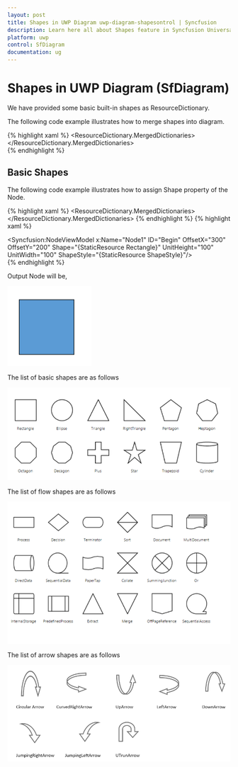 ```yaml
---
layout: post
title: Shapes in UWP Diagram uwp-diagram-shapesontrol | Syncfusion
description: Learn here all about Shapes feature in Syncfusion Universal Windows Platform (UWP) Diagram (SfDiagram) control and more.
platform: uwp
control: SfDiagram
documentation: ug
---
```


# Shapes in UWP Diagram (SfDiagram)

We have provided some basic built-in shapes as ResourceDictionary.

The following code example illustrates how to merge shapes into diagram.

{% highlight xaml %}
            <ResourceDictionary.MergedDictionaries>
                <ResourceDictionary Source="ms-appx:///Syncfusion.SfDiagram.UWP/Resources/BasicShapes.xaml"/>
            </ResourceDictionary.MergedDictionaries>  
{% endhighlight %}


## Basic Shapes

The following code example illustrates how to assign Shape property of the Node.

{% highlight xaml %}
<ResourceDictionary.MergedDictionaries>
                <ResourceDictionary Source="ms-appx:///Syncfusion.SfDiagram.UWP/Resources/BasicShapes.xaml"/>
            </ResourceDictionary.MergedDictionaries>
            <!--Style for Shape of the Node-->
            <Style TargetType="Path" x:Key="ShapeStyle">
                <Setter Property="Fill" Value="#FF5B9BD5"/>
                <Setter Property="Stretch" Value="Fill"/>
                <Setter Property="Stroke" Value="Black"/>
            </Style>
{% endhighlight %}
{% highlight xaml %}
<!--Add Node with basic shape-->
<Syncfusion:NodeViewModel x:Name="Node1" ID="Begin" OffsetX="300" OffsetY="200" Shape="{StaticResource Rectangle}" UnitHeight="100" UnitWidth="100" ShapeStyle="{StaticResource ShapeStyle}"/>   
{% endhighlight %}

Output Node will be,

 ![UWP SfDiagram Shapes](shapes_images\uwp-diagram-shapes.PNG)
  
 The list of basic shapes are as follows
 
 ![UWP SfDiagram Basic Shapes](Shapes_images\uwp-diagram-basic-shapes.PNG)
 
The list of flow shapes are as follows

![UWP SfDiagram Flow Shapes](Shapes_images\uwp-diagram-flow-shapes.PNG)
 
The list of arrow shapes are as follows

![UWP SfDiagram Arrow Shapes](Shapes_images\uwp-diagaram-arrow-shapes.PNG)





 
 












